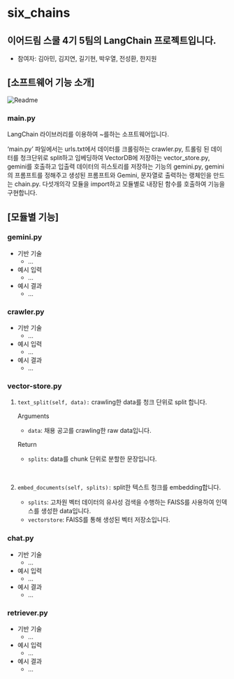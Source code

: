 # six_chains
## 이어드림 스쿨 4기 5팀의 LangChain 프로젝트입니다.
- 참여자: 김아민, 김지연, 길기현, 박우열, 전성환, 한지원

## [소프트웨어 기능 소개]
![Readme](https://github.com/Styro29/six_chains/assets/133292854/7dc8a0e8-c579-409e-b165-d4c17f483399)


### main.py

LangChain 라이브러리를 이용하여 ~를하는 소프트웨어입니다.

‘main.py’ 파일에서는 urls.txt에서 데이터를 크롤링하는 crawler.py, 트롤링 된 데이터를 청크단위로 split하고 임베딩하여 VectorDB에 저장하는 vector_store.py, gemini를 호출하고 입출력 데이터의 히스토리를 저장하는 기능의 gemini.py, gemini의 프롬프트를 정해주고 생성된 프롬프트와 Gemini, 문자열로 출력하는 랭체인을 만드는 chain.py. 다섯개의각 모듈을 import하고 모듈별로 내장된 함수를 호출하여 기능을 구현합니다.

## [모듈별 기능]

### gemini.py
- 기반 기술
    - …
- 예시 입력
    - …
- 예시 결과
    - …

### crawler.py
- 기반 기술
    - …
- 예시 입력
    - …
- 예시 결과
    - …
 
### vector-store.py
1. `text_split(self, data):` 
	crawling한 data를 청크 단위로 split 합니다.

	Arguments
	- `data`: 채용 공고를 crawling한 raw data입니다.

	Return
	- `splits`: data를 chunk 단위로 분할한 문장입니다.
<br>

2. `embed_documents(self, splits):`
	split한 텍스트 청크를 embedding합니다.

	- `splits`: 고차원 벡터 데이터의 유사성 검색을 수행하는 FAISS를 사용하여 인덱스를 생성한 data입니다.
	- `vectorstore`: FAISS를 통해 생성된 벡터 저장소입니다.

### chat.py
- 기반 기술
    - …
- 예시 입력
    - …
- 예시 결과
    - …

### retriever.py
- 기반 기술
    - …
- 예시 입력
    - …
- 예시 결과
    - …
